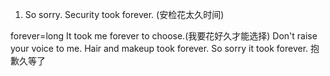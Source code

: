 1. So sorry. Security took forever. (安检花太久时间)


forever=long
It took me forever to choose.(我要花好久才能选择)
Don't raise your voice to me. Hair and makeup took forever. 
So sorry it took forever. 抱歉久等了